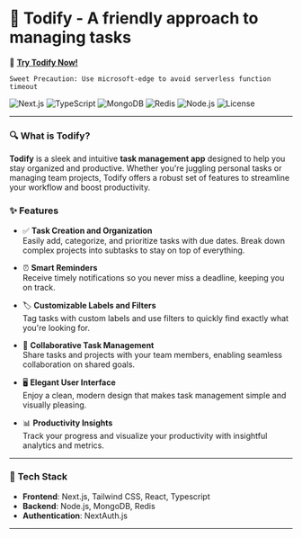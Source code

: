 # 🌟 **Todify** - A friendly approach to managing tasks

🚀 [**Try Todify Now!**](https://todify-eta.vercel.app)

`Sweet Precaution: Use microsoft-edge to avoid serverless function timeout`

![Next.js](https://img.shields.io/badge/Next.js-12.1-blue.svg)
![TypeScript](https://img.shields.io/badge/TypeScript-4.x-blue.svg)
![MongoDB](https://img.shields.io/badge/MongoDB-4.4-green.svg)
![Redis](https://img.shields.io/badge/Redis-6.2-red.svg)
![Node.js](https://img.shields.io/badge/Node.js-14.x-brightgreen.svg)
![License](https://img.shields.io/badge/license-MIT-blue.svg)


---

### 🔍 **What is Todify?**

**Todify** is a sleek and intuitive **task management app** designed to help you stay organized and productive. Whether you're juggling personal tasks or managing team projects, Todify offers a robust set of features to streamline your workflow and boost productivity.

### ✨ **Features**

- ✅ **Task Creation and Organization**  
  Easily add, categorize, and prioritize tasks with due dates. Break down complex projects into subtasks to stay on top of everything.

- ⏰ **Smart Reminders**  
  Receive timely notifications so you never miss a deadline, keeping you on track.

- 🏷️ **Customizable Labels and Filters**  
  Tag tasks with custom labels and use filters to quickly find exactly what you're looking for.

- 👥 **Collaborative Task Management**  
  Share tasks and projects with your team members, enabling seamless collaboration on shared goals.

- 🖥️ **Elegant User Interface**  
  Enjoy a clean, modern design that makes task management simple and visually pleasing.

- 📊 **Productivity Insights**  
  Track your progress and visualize your productivity with insightful analytics and metrics.

---

### 🔧 **Tech Stack**
- **Frontend**: Next.js, Tailwind CSS, React, Typescript
- **Backend**: Node.js, MongoDB, Redis
- **Authentication**: NextAuth.js

---

